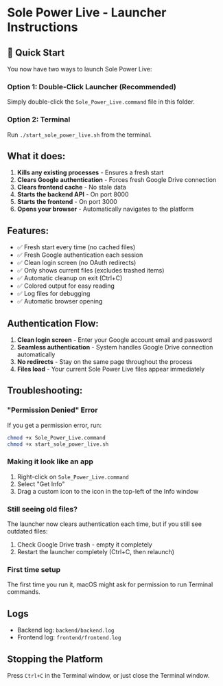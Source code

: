 # Sole Power Live - Launcher Instructions

## 🎺 Quick Start

You now have two ways to launch Sole Power Live:

### Option 1: Double-Click Launcher (Recommended)
Simply double-click the `Sole_Power_Live.command` file in this folder.

### Option 2: Terminal
Run `./start_sole_power_live.sh` from the terminal.

## What it does:
1. **Kills any existing processes** - Ensures a fresh start
2. **Clears Google authentication** - Forces fresh Google Drive connection
3. **Clears frontend cache** - No stale data
4. **Starts the backend API** - On port 8000
5. **Starts the frontend** - On port 3000
6. **Opens your browser** - Automatically navigates to the platform

## Features:
- ✅ Fresh start every time (no cached files)
- ✅ Fresh Google authentication each session
- ✅ Clean login screen (no OAuth redirects)
- ✅ Only shows current files (excludes trashed items)
- ✅ Automatic cleanup on exit (Ctrl+C)
- ✅ Colored output for easy reading
- ✅ Log files for debugging
- ✅ Automatic browser opening

## Authentication Flow:
1. **Clean login screen** - Enter your Google account email and password
2. **Seamless authentication** - System handles Google Drive connection automatically
3. **No redirects** - Stay on the same page throughout the process
4. **Files load** - Your current Sole Power Live files appear immediately

## Troubleshooting:

### "Permission Denied" Error
If you get a permission error, run:
```bash
chmod +x Sole_Power_Live.command
chmod +x start_sole_power_live.sh
```

### Making it look like an app
1. Right-click on `Sole_Power_Live.command`
2. Select "Get Info"
3. Drag a custom icon to the icon in the top-left of the Info window

### Still seeing old files?
The launcher now clears authentication each time, but if you still see outdated files:
1. Check Google Drive trash - empty it completely
2. Restart the launcher completely (Ctrl+C, then relaunch)

### First time setup
The first time you run it, macOS might ask for permission to run Terminal commands.

## Logs
- Backend log: `backend/backend.log`
- Frontend log: `frontend/frontend.log`

## Stopping the Platform
Press `Ctrl+C` in the Terminal window, or just close the Terminal window.
